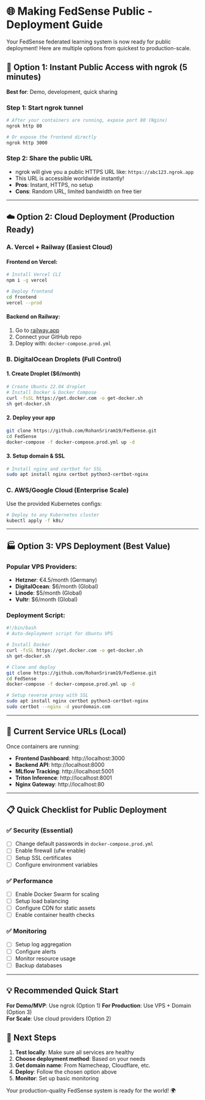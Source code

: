 # 🌐 Making FedSense Public - Deployment Guide

Your FedSense federated learning system is now ready for public deployment! Here are multiple options from quickest to production-scale.

## 🚀 Option 1: Instant Public Access with ngrok (5 minutes)

**Best for**: Demo, development, quick sharing

### Step 1: Start ngrok tunnel
```bash
# After your containers are running, expose port 80 (Nginx)
ngrok http 80

# Or expose the frontend directly
ngrok http 3000
```

### Step 2: Share the public URL
- ngrok will give you a public HTTPS URL like: `https://abc123.ngrok.app`
- This URL is accessible worldwide instantly!
- **Pros**: Instant, HTTPS, no setup
- **Cons**: Random URL, limited bandwidth on free tier

---

## ☁️ Option 2: Cloud Deployment (Production Ready)

### A. **Vercel + Railway** (Easiest Cloud)

#### Frontend on Vercel:
```bash
# Install Vercel CLI
npm i -g vercel

# Deploy frontend
cd frontend
vercel --prod
```

#### Backend on Railway:
1. Go to [railway.app](https://railway.app)
2. Connect your GitHub repo
3. Deploy with: `docker-compose.prod.yml`

### B. **DigitalOcean Droplets** (Full Control)

#### 1. Create Droplet ($6/month)
```bash
# Create Ubuntu 22.04 droplet
# Install Docker & Docker Compose
curl -fsSL https://get.docker.com -o get-docker.sh
sh get-docker.sh
```

#### 2. Deploy your app
```bash
git clone https://github.com/RohanSriram19/FedSense.git
cd FedSense
docker-compose -f docker-compose.prod.yml up -d
```

#### 3. Setup domain & SSL
```bash
# Install nginx and certbot for SSL
sudo apt install nginx certbot python3-certbot-nginx
```

### C. **AWS/Google Cloud** (Enterprise Scale)

Use the provided Kubernetes configs:
```bash
# Deploy to any Kubernetes cluster
kubectl apply -f k8s/
```

---

## 🏭 Option 3: VPS Deployment (Best Value)

### Popular VPS Providers:
- **Hetzner**: €4.5/month (Germany)
- **DigitalOcean**: $6/month (Global)  
- **Linode**: $5/month (Global)
- **Vultr**: $6/month (Global)

### Deployment Script:
```bash
#!/bin/bash
# Auto-deployment script for Ubuntu VPS

# Install Docker
curl -fsSL https://get.docker.com -o get-docker.sh
sh get-docker.sh

# Clone and deploy
git clone https://github.com/RohanSriram19/FedSense.git
cd FedSense
docker-compose -f docker-compose.prod.yml up -d

# Setup reverse proxy with SSL
sudo apt install nginx certbot python3-certbot-nginx
sudo certbot --nginx -d yourdomain.com
```

---

## 🔧 Current Service URLs (Local)

Once containers are running:
- **Frontend Dashboard**: http://localhost:3000
- **Backend API**: http://localhost:8000
- **MLflow Tracking**: http://localhost:5001
- **Triton Inference**: http://localhost:8001
- **Nginx Gateway**: http://localhost:80

---

## 📋 Quick Checklist for Public Deployment

### ✅ Security (Essential)
- [ ] Change default passwords in `docker-compose.prod.yml`
- [ ] Enable firewall (ufw enable)
- [ ] Setup SSL certificates
- [ ] Configure environment variables

### ✅ Performance
- [ ] Enable Docker Swarm for scaling
- [ ] Setup load balancing
- [ ] Configure CDN for static assets
- [ ] Enable container health checks

### ✅ Monitoring
- [ ] Setup log aggregation
- [ ] Configure alerts
- [ ] Monitor resource usage
- [ ] Backup databases

---

## 💡 Recommended Quick Start

**For Demo/MVP**: Use ngrok (Option 1)
**For Production**: Use VPS + Domain (Option 3)  
**For Scale**: Use cloud providers (Option 2)

## 🚀 Next Steps

1. **Test locally**: Make sure all services are healthy
2. **Choose deployment method**: Based on your needs
3. **Get domain name**: From Namecheap, Cloudflare, etc.
4. **Deploy**: Follow the chosen option above
5. **Monitor**: Set up basic monitoring

Your production-quality FedSense system is ready for the world! 🌍
